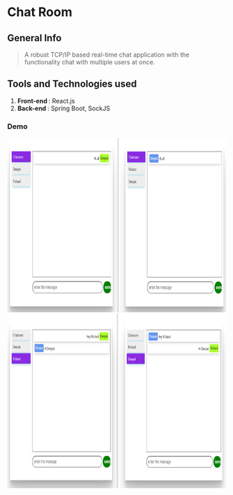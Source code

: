 # Chat Room

## General Info

> A robust TCP/IP based real-time chat application with the functionality chat with multiple users at once.

## Tools and Technologies used

1. <b>Front-end </b> : React.js 
2. <b>Back-end </b> :  Spring Boot, SockJS

### Demo
<img src="screenshots/SS1.png" alt="Smiley face" width = "800"  height = "400">
<img src="screenshots/SS2.png" alt="Smiley face" width = "800"  height = "400">
